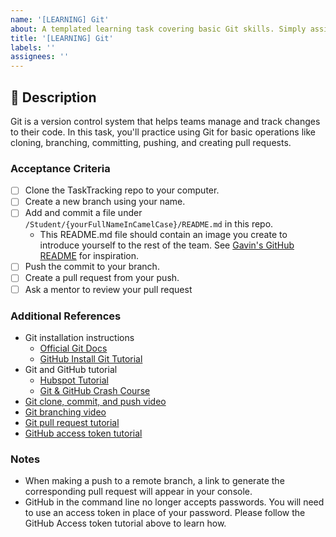 ```yaml
---
name: '[LEARNING] Git'
about: A templated learning task covering basic Git skills. Simply assign yourself to the task and complete it as instructed below.
title: '[LEARNING] Git'
labels: ''
assignees: ''
---
```


## 🎯 Description

Git is a version control system that helps teams manage and track changes to their code. In this task, you'll practice using Git for basic operations like cloning, branching, committing, pushing, and creating pull requests.

### Acceptance Criteria
- [ ] Clone the TaskTracking repo to your computer.
- [ ] Create a new branch using your name.
- [ ] Add and commit a file under `/Student/{yourFullNameInCamelCase}/README.md` in this repo. 
  - This README.md file should contain an image you create to introduce yourself to the rest of the team. See [Gavin's GitHub README](https://github.com/gavinjalberghini/gavinjalberghini) for inspiration.  
- [ ] Push the commit to your branch.
- [ ] Create a pull request from your push.
- [ ] Ask a mentor to review your pull request

### Additional References
- Git installation instructions
  - [Official Git Docs](https://git-scm.com/book/en/v2/Getting-Started-Installing-Git)
  - [GitHub Install Git Tutorial](https://github.com/git-guides/install-git)
- Git and GitHub tutorial
  - [Hubspot Tutorial](https://product.hubspot.com/blog/git-and-github-tutorial-for-beginners)
  - [Git & GitHub Crash Course](https://www.youtube.com/watch?v=vA5TTz6BXhY)
- [Git clone, commit, and push video](https://www.youtube.com/watch?v=5HLst694D_Y)
- [Git branching video](https://www.youtube.com/watch?v=JTE2Fn_sCZs)
- [Git pull request tutorial](https://www.youtube.com/watch?v=rgbCcBNZcdQ&t=100s)
- [GitHub access token tutorial](https://docs.github.com/en/authentication/keeping-your-account-and-data-secure/creating-a-personal-access-token)

### Notes
- When making a push to a remote branch, a link to generate the corresponding pull request will appear in your console.
- GitHub in the command line no longer accepts passwords. You will need to use an access token in place of your password. Please follow the GitHub Access token tutorial above to learn how.
